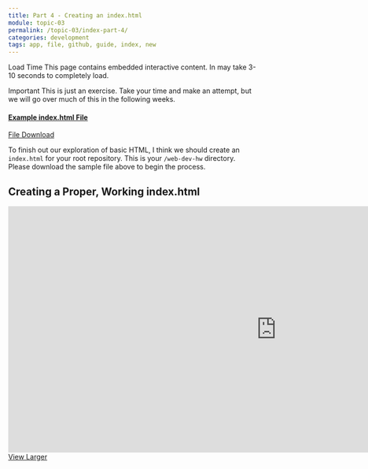 ```yaml
---
title: Part 4 - Creating an index.html
module: topic-03
permalink: /topic-03/index-part-4/
categories: development
tags: app, file, github, guide, index, new
---
```


<div class="divider-heading"></div>

<span class="label label-warning">Load Time</span> This page contains embedded interactive content. In may take 3-10 seconds to completely load.

<span class="label label-danger">Important</span> This is just an exercise. Take your time and make an attempt, but we will go over much of this in the following weeks.


<div class="row text-center">
  <div class="col-lg-4">
    <div class="bs-component">
      <div class="list-group">
        <a href="../files/example-index.zip" class="list-group-item">
          <i class="icon-hw fas fa-file-archive" aria-hidden="true"></i>
          <h4 class="list-group-item-heading">Example index.html File</h4>
          <div class="divider-hw"></div>
          <p class="list-group-item-text"><i class="far fa-copy" aria-hidden="true"></i> File Download</p>
        </a>
      </div>
    </div>
  </div>
</div>


To finish out our exploration of basic HTML, I think we should create an `index.html` for your root repository. This is your `/web-dev-hw` directory. Please download the sample file above to begin the process.


## Creating a Proper, Working index.html
<iframe src="https://h5p.org/h5p/embed/181847" width="1090" height="500" frameborder="0" allowfullscreen="allowfullscreen"></iframe>
<a href="https://h5p.org/node/181847" class="btn btn-default btn-xs" target="_blank">View Larger</a>
